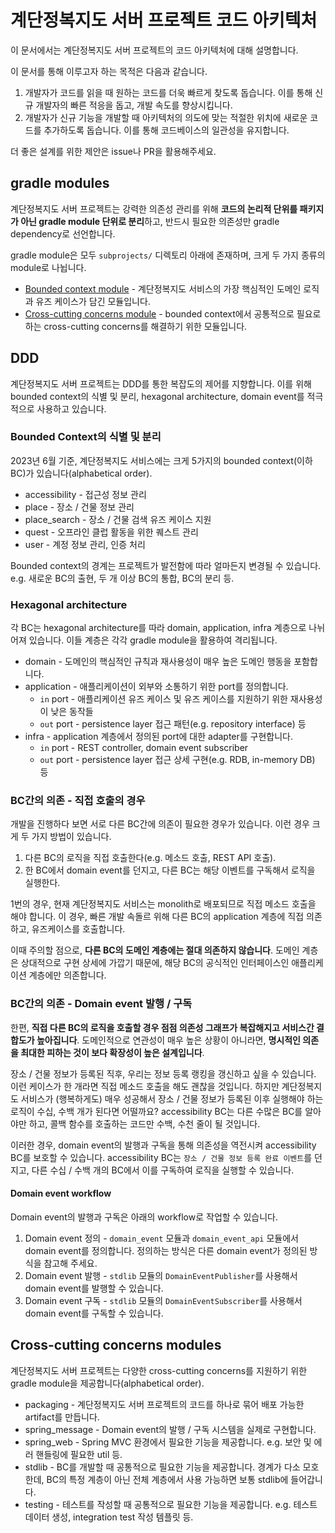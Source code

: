 # 계단정복지도 서버 프로젝트 코드 아키텍처

이 문서에서는 계단정복지도 서버 프로젝트의 코드 아키텍처에 대해 설명합니다.

이 문서를 통해 이루고자 하는 목적은 다음과 같습니다.
1. 개발자가 코드를 읽을 때 원하는 코드를 더욱 빠르게 찾도록 돕습니다. 이를 통해 신규 개발자의 빠른 적응을 돕고, 개발 속도를 향상시킵니다.
2. 개발자가 신규 기능을 개발할 때 아키텍처의 의도에 맞는 적절한 위치에 새로운 코드를 추가하도록 돕습니다. 이를 통해 코드베이스의 일관성을 유지합니다.

더 좋은 설계를 위한 제안은 issue나 PR을 활용해주세요.

## gradle modules

계단정복지도 서버 프로젝트는 강력한 의존성 관리를 위해 **코드의 논리적 단위를 패키지가 아닌 gradle module 단위로 분리**하고, 반드시 필요한 의존성만 gradle dependency로 선언합니다.

gradle module은 모두 `subprojects/` 디렉토리 아래에 존재하며, 크게 두 가지 종류의 module로 나뉩니다.
- [Bounded context module](/docs/architecture-app-server.md#bounded-context의-식별-및-분리) - 계단정복지도 서비스의 가장 핵심적인 도메인 로직과 유즈 케이스가 담긴 모듈입니다.
- [Cross-cutting concerns module](/docs/architecture-app-server.md#cross-cutting-concerns-modules) - bounded context에서 공통적으로 필요로 하는 cross-cutting concerns를 해결하기 위한 모듈입니다.

## DDD

계단정복지도 서버 프로젝트는 DDD를 통한 복잡도의 제어를 지향합니다.
이를 위해 bounded context의 식별 및 분리, hexagonal architecture, domain event를 적극적으로 사용하고 있습니다.

### Bounded Context의 식별 및 분리

2023년 6월 기준, 계단정복지도 서비스에는 크게 5가지의 bounded context(이하 BC)가 있습니다(alphabetical order). 
- accessibility - 접근성 정보 관리
- place - 장소 / 건물 정보 관리
- place_search - 장소 / 건물 검색 유즈 케이스 지원
- quest - 오프라인 클럽 활동을 위한 퀘스트 관리 
- user - 계정 정보 관리, 인증 처리

Bounded context의 경계는 프로젝트가 발전함에 따라 얼마든지 변경될 수 있습니다. e.g. 새로운 BC의 출현, 두 개 이상 BC의 통합, BC의 분리 등.

### Hexagonal architecture

각 BC는 hexagonal architecture를 따라 domain, application, infra 계층으로 나뉘어져 있습니다. 이들 계층은 각각 gradle module을 활용하여 격리됩니다.
- domain - 도메인의 핵심적인 규칙과 재사용성이 매우 높은 도메인 행동을 포함합니다.
- application - 애플리케이션이 외부와 소통하기 위한 port를 정의합니다.
  - `in` port - 애플리케이션 유즈 케이스 및 유즈 케이스를 지원하기 위한 재사용성이 낮은 동작들 
  - `out` port - persistence layer 접근 패턴(e.g. repository interface) 등
- infra - application 계층에서 정의된 port에 대한 adapter를 구현합니다.
  - `in` port - REST controller, domain event subscriber
  - `out` port - persistence layer 접근 상세 구현(e.g. RDB, in-memory DB) 등

### BC간의 의존 - 직접 호출의 경우

개발을 진행하다 보면 서로 다른 BC간에 의존이 필요한 경우가 있습니다. 이런 경우 크게 두 가지 방법이 있습니다.
1. 다른 BC의 로직을 직접 호출한다(e.g. 메소드 호출, REST API 호출).
2. 한 BC에서 domain event를 던지고, 다른 BC는 해당 이벤트를 구독해서 로직을 실행한다.

1번의 경우, 현재 계단정복지도 서비스는 monolith로 배포되므로 직접 메소드 호출을 해야 합니다. 이 경우, 빠른 개발 속돌르 위해 다른 BC의 application 계층에 직접 의존하고, 유즈케이스를 호출합니다.

이때 주의할 점으로, **다른 BC의 도메인 계층에는 절대 의존하지 않습니다**. 도메인 계층은 상대적으로 구현 상세에 가깝기 때문에, 해당 BC의 공식적인 인터페이스인 애플리케이션 계층에만 의존합니다.

### BC간의 의존 - Domain event 발행 / 구독

한편, **직접 다른 BC의 로직을 호출할 경우 점점 의존성 그래프가 복잡해지고 서비스간 결합도가 높아집니다**. 도메인적으로 연관성이 매우 높은 상황이 아니라면, **명시적인 의존을 최대한 피하는 것이 보다 확장성이 높은 설계입니다**.

장소 / 건물 정보가 등록된 직후, 우리는 정보 등록 랭킹을 갱신하고 싶을 수 있습니다. 이런 케이스가 한 개라면 직접 메소드 호출을 해도 괜찮을 것입니다. 하지만 계단정복지도 서비스가 (행복하게도) 매우 성공해서 장소 / 건물 정보가 등록된 이후 실행해야 하는 로직이 수십, 수백 개가 된다면 어떨까요? accessibility BC는 다른 수많은 BC를 알아야만 하고, 콜백 함수를 호출하는 코드만 수백, 수천 줄이 될 것입니다.

이러한 경우, domain event의 발행과 구독을 통해 의존성을 역전시켜 accessibility BC를 보호할 수 있습니다. accessibility BC는 `장소 / 건물 정보 등록 완료 이벤트`를 던지고, 다른 수십 / 수백 개의 BC에서 이를 구독하여 로직을 실행할 수 있습니다.

#### Domain event workflow

Domain event의 발행과 구독은 아래의 workflow로 작업할 수 있습니다.

1. Domain event 정의 - `domain_event` 모듈과 `domain_event_api` 모듈에서 domain event를 정의합니다. 정의하는 방식은 다른 domain event가 정의된 방식을 참고해 주세요.
2. Domain event 발행 - `stdlib` 모듈의 `DomainEventPublisher`를 사용해서 domain event를 발행할 수 있습니다.
3. Domain event 구독 - `stdlib` 모듈의 `DomainEventSubscriber`를 사용해서 domain event를 구독할 수 있습니다.

## Cross-cutting concerns modules

계단정복지도 서버 프로젝트는 다양한 cross-cutting concerns를 지원하기 위한 gradle module을 제공합니다(alphabetical order).
* packaging - 계단정복지도 서버 프로젝트의 코드를 하나로 묶어 배포 가능한 artifact를 만듭니다.
* spring_message - Domain event의 발행 / 구독 시스템을 실제로 구현합니다.
* spring_web - Spring MVC 환경에서 필요한 기능을 제공합니다. e.g. 보안 및 에러 핸들링에 필요한 util 등. 
* stdlib - BC를 개발할 때 공통적으로 필요한 기능을 제공합니다. 경계가 다소 모호한데, BC의 특정 계층이 아닌 전체 계층에서 사용 가능하면 보통 stdlib에 들어갑니다.
* testing - 테스트를 작성할 때 공통적으로 필요한 기능을 제공합니다. e.g. 테스트 데이터 생성, integration test 작성 템플릿 등.

